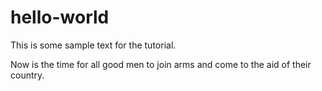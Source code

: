 # hello-world
This is some sample text for the tutorial.

Now is the time for all good men to join arms and come to the aid of their country.
